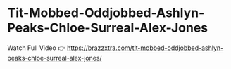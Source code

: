 # Tit-Mobbed-Oddjobbed-Ashlyn-Peaks-Chloe-Surreal-Alex-Jones
Watch Full Video 👉 https://brazzxtra.com/tit-mobbed-oddjobbed-ashlyn-peaks-chloe-surreal-alex-jones/

